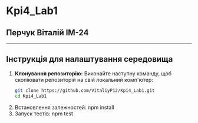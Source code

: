 # Kpi4_Lab1

## Перчук Віталій ІМ-24

---

## Інструкція для налаштування середовища

1. **Клонування репозиторію:**
   Виконайте наступну команду, щоб скопіювати репозиторій на свій локальний комп'ютер:
   ```bash
   git clone https://github.com/VitaliyP12/Kpi4_Lab1.git
   cd Kpi4_Lab1
2. Встановлення залежностей:
   npm install
3. Запуск тестів:
   npm test
